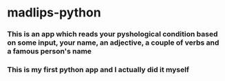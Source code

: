 # madlips-python
### This is an app which reads your pyshological condition based on some input, your name, an adjective, a couple of verbs and a famous person's name
### This is my first python app and I actually did it myself
